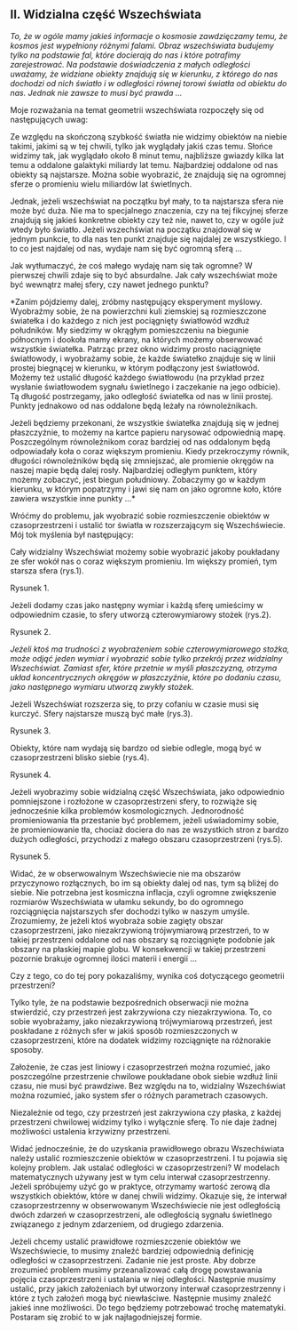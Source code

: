 ## II. Widzialna część Wszechświata

*To, że w ogóle mamy jakieś informacje o kosmosie zawdzięczamy temu, że kosmos jest wypełniony różnymi falami.
Obraz wszechświata budujemy tylko na podstawie fal, które docierają do nas i które potrafimy zarejestrować.
Na podstawie doświadczenia z małych odległości uważamy, że widziane obiekty znajdują się w kierunku,
z którego do nas dochodzi od nich światło i w odległości równej torowi światła od obiektu do nas.
Jednak nie zawsze to musi być prawda ...*

Moje rozważania na temat geometrii wszechświata rozpoczęły się od następujących uwag:

Ze względu na skończoną szybkość światła nie widzimy obiektów na niebie takimi, jakimi są w tej chwili,
tylko jak wyglądały jakiś czas temu. Słońce widzimy tak, jak wyglądało około 8 minut temu,
najbliższe gwiazdy kilka lat temu a oddalone galaktyki miliardy lat temu.
Najbardziej oddalone od nas obiekty są najstarsze.
Można sobie wyobrazić, że znajdują się na ogromnej sferze o promieniu wielu miliardów lat świetlnych.

Jednak, jeżeli wszechświat na początku był mały, to ta najstarsza sfera nie może być duża.
Nie ma to specjalnego znaczenia, czy na tej fikcyjnej sferze znajdują się jakieś konkretne obiekty
czy też nie, nawet to, czy w ogóle już wtedy było światło.
Jeżeli wszechświat na początku znajdował się w jednym punkcie, to dla nas ten punkt znajduje się najdalej
ze wszystkiego. I to co jest najdalej od nas, wydaje nam się być ogromną sferą ...

Jak wytłumaczyć, że coś małego wydaję nam się tak ogromne? W pierwszej chwili zdaje się to być absurdalne.
Jak cały wszechświat może być wewnątrz małej sfery, czy nawet jednego punktu? 

*Zanim pójdziemy dalej, zróbmy następujący eksperyment myślowy.
Wyobraźmy sobie, że na powierzchni kuli ziemskiej są rozmieszczone światełka i do każdego z nich
jest pociągnięty światłowód wzdłuż południków.
My siedzimy w okrągłym pomieszczeniu na biegunie północnym i dookoła mamy ekrany,
na których możemy obserwować wszystkie światełka.
Patrząc przez okno widzimy prosto naciągnięte światłowody, i wyobrażamy sobie,
że każde światełko znajduje się w linii prostej biegnącej w kierunku, w którym podłączony jest światłowód.
Możemy też ustalić długość każdego światłowodu
(na przykład przez wysłanie światłowodem sygnału świetlnego i zaczekanie na jego odbicie).
Tą długość postrzegamy, jako odległość światełka od nas w linii prostej.
Punkty jednakowo od nas oddalone będą leżały na równoleżnikach.

Jeżeli będziemy przekonani, że wszystkie światełka znajdują się w jednej płaszczyźnie,
to możemy na kartce papieru narysować odpowiednią mapę.
Poszczególnym równoleżnikom coraz bardziej od nas oddalonym będą odpowiadały koła o coraz większym promieniu.
Kiedy przekroczymy równik, długości równoleżników będą się zmniejszać,
ale promienie okręgów na naszej mapie będą dalej rosły.
Najbardziej odległym punktem, który możemy zobaczyć, jest biegun południowy.
Zobaczymy go w każdym kierunku, w którym popatrzymy i jawi się nam on jako ogromne koło,
które zawiera wszystkie inne punkty ...*

Wróćmy do problemu, jak wyobrazić sobie rozmieszczenie obiektów w czasoprzestrzeni
i ustalić tor światła w rozszerzającym się Wszechświecie. Mój tok myślenia był następujący:

Cały widzialny Wszechświat możemy sobie wyobrazić jakoby poukładany ze sfer wokół nas o coraz większym promieniu.
Im większy promień, tym starsza sfera (rys.1).
                    
Rysunek 1.

Jeżeli dodamy czas jako następny wymiar i każdą sferę umieścimy w odpowiednim czasie,
to sfery utworzą czterowymiarowy stożek (rys.2).

Rysunek 2.

*Jeżeli ktoś ma trudności z wyobrażeniem sobie czterowymiarowego stożka,
może odjąć jeden wymiar i wyobrazić sobie tylko przekrój przez widzialny Wszechświat.
Zamiast sfer, które przetnie w myśli płaszczyzną, otrzyma układ koncentrycznych okręgów w płaszczyźnie,
które po dodaniu czasu, jako następnego wymiaru utworzą zwykły stożek.*


Jeżeli Wszechświat rozszerza się, to przy cofaniu w czasie musi się kurczyć. Sfery najstarsze muszą być małe (rys.3). 

                       

Rysunek 3.


Obiekty, które nam wydają się bardzo od siebie odlegle, mogą być w czasoprzestrzeni blisko siebie (rys.4).
                        

Rysunek 4.

Jeżeli wyobrazimy sobie widzialną część Wszechświata,
jako odpowiednio pomniejszone i rozłożone w czasoprzestrzeni sfery,
to rozwiąże się jednocześnie kilka problemów kosmologicznych.
Jednorodność promieniowania tła przestanie być problemem, jeżeli uświadomimy sobie,
że promieniowanie tła, chociaż dociera do nas ze wszystkich stron z bardzo dużych odległości,
przychodzi z małego obszaru czasoprzestrzeni (rys.5).



Rysunek 5.

Widać, że w obserwowalnym Wszechświecie nie ma obszarów przyczynowo rozłącznych,
bo im są obiekty dalej od nas, tym są bliżej do siebie.
Nie potrzebna jest kosmiczna inflacja,
czyli ogromne zwiększenie rozmiarów Wszechświata w ułamku sekundy,
bo do ogromnego rozciągnięcia najstarszych sfer dochodzi tylko w naszym umyśle.
Zrozumiemy, że jeżeli ktoś wyobraża sobie zagięty obszar czasoprzestrzeni,
jako niezakrzywioną trójwymiarową przestrzeń, to w takiej przestrzeni
oddalone od nas obszary są rozciągnięte podobnie jak obszary na płaskiej mapie globu.
W konsekwencji w takiej przestrzeni pozornie brakuje ogromnej ilości materii i energii ...

Czy z tego, co do tej pory pokazaliśmy, wynika coś dotyczącego geometrii przestrzeni?

Tylko tyle, że na podstawie bezpośrednich obserwacji nie można stwierdzić,
czy przestrzeń jest zakrzywiona czy niezakrzywiona.
To, co sobie wyobrażamy, jako niezakrzywioną trójwymiarową przestrzeń,
jest poskładane z różnych sfer w jakiś sposób rozmieszczonych w czasoprzestrzeni,
które na dodatek widzimy rozciągnięte na różnorakie sposoby.

Założenie, że czas jest liniowy i czasoprzestrzeń można rozumieć,
jako poszczególne przestrzenie chwilowe poukładane obok siebie wzdłuż linii czasu,
nie musi być prawdziwe. Bez względu na to, widzialny Wszechświat można rozumieć, jako system sfer
o różnych parametrach czasowych.

Niezależnie od tego, czy przestrzeń jest zakrzywiona czy płaska, z każdej przestrzeni chwilowej
widzimy tylko i wyłącznie sferę. To nie daje żadnej możliwości ustalenia krzywizny przestrzeni.

Widać jednocześnie, że do uzyskania prawidłowego obrazu Wszechświata należy ustalić
rozmieszczenie obiektów w czasoprzestrzeni. I tu pojawia się kolejny problem.
Jak ustalać odległości w czasoprzestrzeni? W modelach matematycznych używany jest w tym celu
interwał czasoprzestrzenny. Jeżeli spróbujemy użyć go w praktyce, otrzymamy wartość zerową
dla wszystkich obiektów, które w danej chwili widzimy.
Okazuje się, że interwał czasoprzestrzenny w obserwowanym Wszechświecie nie jest odległością
dwóch zdarzeń w czasoprzestrzeni, ale odległością sygnału świetlnego związanego z jednym zdarzeniem,
od drugiego zdarzenia.

Jeżeli chcemy ustalić prawidłowe rozmieszczenie obiektów we Wszechświecie,
to musimy znaleźć bardziej odpowiednią definicję odległości w czasoprzestrzeni.
Zadanie nie jest proste. Aby dobrze zrozumieć problem musimy przeanalizować całą drogę
powstawania pojęcia czasoprzestrzeni i ustalania w niej odległości.
Następnie musimy ustalić, przy jakich założeniach był utworzony interwał czasoprzestrzenny
i które z tych założeń mogą być niewłaściwe. Następnie musimy znaleźć jakieś inne możliwości.
Do tego będziemy potrzebować trochę matematyki. Postaram się zrobić to w jak najłagodniejszej formie.
